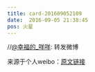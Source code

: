 ```yaml
---
title: card-201609052109
date:  2016-09-05 21:38:45
pos: 火星
---
```

//<a href='/n/幸福的_咩咩'>@幸福的_咩咩</a>: 转发微博

来源于个人weibo：[原文链接](https://m.weibo.cn/status/E6Ugi5L3t?mblogid=E6Ugi5L3t)